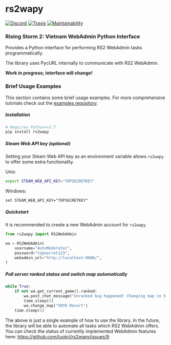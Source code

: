 # rs2wapy
[![Discord](https://img.shields.io/discord/684326231210328074?label=Discord)](https://discord.gg/6tgWHpM)
[![Travis](https://travis-ci.com/tuokri/rs2wapy.svg?branch=master)](https://travis-ci.com/github/tuokri/rs2wapy)
[![Maintainability](https://api.codeclimate.com/v1/badges/9d561a84b14c8c3486f6/maintainability)](https://codeclimate.com/github/tuokri/rs2wapy/maintainability)

### Rising Storm 2: Vietnam WebAdmin Python Interface
Provides a Python interface for performing RS2 WebAdmin
tasks programmatically.

The library uses PycURL internally to communicate with RS2 WebAdmin.

**Work in progress; interface will change!**


### Brief Usage Examples
This section contains some brief usage examples.
For more comprehensive tutorials check out the
[examples repository](https://github.com/tuokri/rs2wapy-examples).

##### Installation
```bash
# Requires Python=>3.7
pip install rs2wapy
```

##### Steam Web API key (optional)
Setting your Steam Web API key as an environment variable
allows `rs2wapy` to offer some extra functionality.

Unix:
```bash
export STEAM_WEB_API_KEY="TOPSECRETKEY"
```

Windows:
```Batchfile
set STEAM_WEB_API_KEY="TOPSECRETKEY"
```

##### Quickstart
It is recommended to create a new WebAdmin account for
`rs2wapy`.
```python
from rs2wapy import RS2WebAdmin

wa = RS2WebAdmin(
    username="AutoModerator",
    password="topsecret123",
    webadmin_url="http://localhost:8080/",
)
```

##### Poll server ranked status and switch map automatically
```python
while True:
    if not wa.get_current_game().ranked:
        wa.post_chat_message("Unranked bug happened! Changing map in 5 seconds!")
        time.sleep(5)
        wa.change_map("VNTE-Resort")
    time.sleep(1)
```

The above is just a single example of how to use the library. In the future,
the library will be able to automate all tasks which RS2 WebAdmin offers.
You can check the status of currently implemented WebAdmin features here:
https://github.com/tuokri/rs2wapy/issues/9.
